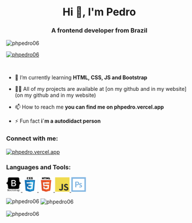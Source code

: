 <h1 align="center">Hi 👋, I'm Pedro</h1>
<h3 align="center">A frontend developer from Brazil</h3>

<p align="left"> <img src="https://komarev.com/ghpvc/?username=phpedro06&label=Profile%20views&color=0e75b6&style=flat" alt="phpedro06" /> </p>

<p align="left"> <a href="https://github.com/ryo-ma/github-profile-trophy"><img src="https://github-profile-trophy.vercel.app/?username=phpedro06" alt="phpedro06" /></a> </p>

<p align="left"> <a href="https://twitter.com/" target="blank"><img src="https://img.shields.io/twitter/follow/?logo=twitter&style=for-the-badge" alt="" /></a> </p>

- 🌱 I’m currently learning **HTML, CSS, JS and Bootstrap**

- 👨‍💻 All of my projects are available at [on my github and in my website](on my github and in my website)

- 📫 How to reach me **you can find me on phpedro.vercel.app**

- ⚡ Fun fact **i´m a autodidact person**

<h3 align="left">Connect with me:</h3>
<p align="left">
<a href="/phpedro.vercel.app" target="blank"><img align="center" src="https://raw.githubusercontent.com/rahuldkjain/github-profile-readme-generator/master/src/images/icons/Social/rss.svg" alt="phpedro.vercel.app" height="30" width="40" /></a>
</p>

<h3 align="left">Languages and Tools:</h3>
<p align="left"> <a href="https://getbootstrap.com" target="_blank" rel="noreferrer"> <img src="https://raw.githubusercontent.com/devicons/devicon/master/icons/bootstrap/bootstrap-plain-wordmark.svg" alt="bootstrap" width="40" height="40"/> </a> <a href="https://www.w3schools.com/css/" target="_blank" rel="noreferrer"> <img src="https://raw.githubusercontent.com/devicons/devicon/master/icons/css3/css3-original-wordmark.svg" alt="css3" width="40" height="40"/> </a> <a href="https://www.w3.org/html/" target="_blank" rel="noreferrer"> <img src="https://raw.githubusercontent.com/devicons/devicon/master/icons/html5/html5-original-wordmark.svg" alt="html5" width="40" height="40"/> </a> <a href="https://developer.mozilla.org/en-US/docs/Web/JavaScript" target="_blank" rel="noreferrer"> <img src="https://raw.githubusercontent.com/devicons/devicon/master/icons/javascript/javascript-original.svg" alt="javascript" width="40" height="40"/> </a> <a href="https://www.photoshop.com/en" target="_blank" rel="noreferrer"> <img src="https://raw.githubusercontent.com/devicons/devicon/master/icons/photoshop/photoshop-line.svg" alt="photoshop" width="40" height="40"/> </a> </p>

<p><img align="left" src="https://github-readme-stats.vercel.app/api/top-langs?username=phpedro06&show_icons=true&locale=en&layout=compact" alt="phpedro06" /></p>

<p>&nbsp;<img align="center" src="https://github-readme-stats.vercel.app/api?username=phpedro06&show_icons=true&locale=en" alt="phpedro06" /></p>

<p><img align="center" src="https://github-readme-streak-stats.herokuapp.com/?user=phpedro06&" alt="phpedro06" /></p>
